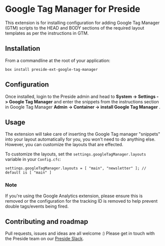 # Google Tag Manager for Preside

This extension is for installing configuration for adding Google Tag Manager (GTM) scripts to the HEAD and BODY sections of the required layout templates as per the instructions in GTM.


## Installation

From a commandline at the root of your application:

```
box install preside-ext-google-tag-manager
```

## Configuration

Once installed, login to the Preside admin and head to **System -> Settings -> Google Tag Manager** and enter the snippets from the instructions section in Google Tag Manager **Admin -> Container -> install Google Tag Manager** .

## Usage

The extension will take care of inserting the Google Tag manager "snippets" into your layout automatically for you, you won't need to do anything else. However, you can customize the layouts that are effected.

To customize the layouts, set the `settings.googleTagManager.layouts` variable in your `Config.cfc`:

```
settings.googleTagManager.layouts = [ "main", "newsletter" ]; // default is [ "main" ]
```

### Note
If you're using the Google Analytics extension, please ensure this is removed or the configuration for the tracking ID is removed to help prevent double tags/events being fired.

## Contributing and roadmap

Pull requests, issues and ideas are all welcome :)
Please get in touch with the Preside team on our [Preside Slack](https://presidecms-slack.herokuapp.com/).